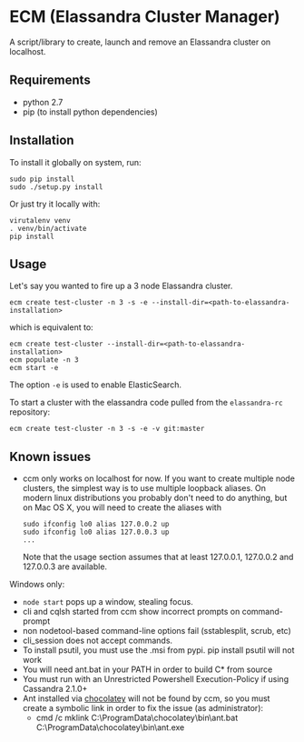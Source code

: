 ECM (Elassandra Cluster Manager)
====================================================

A script/library to create, launch and remove an Elassandra cluster on
localhost.

Requirements
------------

- python 2.7
- pip (to install python dependencies)

Installation
------------

To install it globally on system, run:

    sudo pip install
    sudo ./setup.py install
    
Or just try it locally with:

    virutalenv venv
    . venv/bin/activate
    pip install
    
Usage
-----

Let's say you wanted to fire up a 3 node Elassandra cluster.

    ecm create test-cluster -n 3 -s -e --install-dir=<path-to-elassandra-installation>

which is equivalent to:

    ecm create test-cluster --install-dir=<path-to-elassandra-installation>
    ecm populate -n 3
    ecm start -e

The option `-e` is used to enable ElasticSearch.

To start a cluster with the elassandra code pulled from the `elassandra-rc` repository:

    ecm create test-cluster -n 3 -s -e -v git:master
    
Known issues
------------

- ccm only works on localhost for now. If you want to create multiple
  node clusters, the simplest way is to use multiple loopback aliases. On
  modern linux distributions you probably don't need to do anything, but
  on Mac OS X, you will need to create the aliases with

      sudo ifconfig lo0 alias 127.0.0.2 up
      sudo ifconfig lo0 alias 127.0.0.3 up
      ...

  Note that the usage section assumes that at least 127.0.0.1, 127.0.0.2 and
  127.0.0.3 are available.

Windows only:
  - `node start` pops up a window, stealing focus.
  - cli and cqlsh started from ccm show incorrect prompts on command-prompt
  - non nodetool-based command-line options fail (sstablesplit, scrub, etc)
  - cli_session does not accept commands.
  - To install psutil, you must use the .msi from pypi. pip install psutil will not work
  - You will need ant.bat in your PATH in order to build C* from source
  - You must run with an Unrestricted Powershell Execution-Policy if using Cassandra 2.1.0+
  - Ant installed via [chocolatey](https://chocolatey.org/) will not be found by ccm, so you must create a symbolic
    link in order to fix the issue (as administrator):
    - cmd /c mklink C:\ProgramData\chocolatey\bin\ant.bat C:\ProgramData\chocolatey\bin\ant.exe
